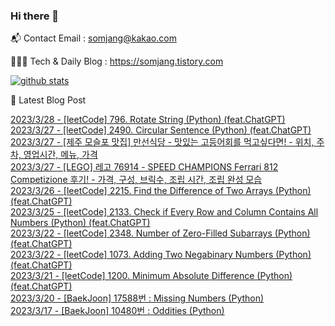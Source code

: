 ### Hi there 👋

📬  Contact Email : somjang@kakao.com

👨🏻‍💻  Tech & Daily Blog : https://somjang.tistory.com

[![github stats](https://github-readme-stats.vercel.app/api?username=SOMJANG&show_icons=true&hide_border=False)](https://somjang.tistory.com)

🤩 Latest Blog Post

[2023/3/28 - [leetCode] 796. Rotate String (Python) (feat.ChatGPT)](https://somjang.tistory.com/entry/leetCode-796-Rotate-String-Python-featChatGPT) <br>
[2023/3/27 - [leetCode] 2490. Circular Sentence (Python) (feat.ChatGPT)](https://somjang.tistory.com/entry/leetCode-2490-Circular-Sentence-Python-featChatGPT) <br>
[2023/3/27 - [제주 모슬포 맛집] 만선식당 - 맛있는 고등어회를 먹고싶다면! - 위치, 주차, 영업시간, 메뉴, 가격](https://somjang.tistory.com/entry/%EC%A0%9C%EC%A3%BC-%EB%AA%A8%EC%8A%AC%ED%8F%AC-%EB%A7%9B%EC%A7%91-%EB%A7%8C%EC%84%A0%EC%8B%9D%EB%8B%B9-%EB%A7%9B%EC%9E%88%EB%8A%94-%EA%B3%A0%EB%93%B1%EC%96%B4%ED%9A%8C%EB%A5%BC-%EB%A8%B9%EA%B3%A0%EC%8B%B6%EB%8B%A4%EB%A9%B4-%EC%9C%84%EC%B9%98-%EC%A3%BC%EC%B0%A8-%EC%98%81%EC%97%85%EC%8B%9C%EA%B0%84-%EB%A9%94%EB%89%B4-%EA%B0%80%EA%B2%A9) <br>
[2023/3/27 - [LEGO] 레고 76914 - SPEED CHAMPIONS Ferrari 812 Competizione 후기! - 가격, 구성, 브릭수, 조립 시간, 조립 완성 모습](https://somjang.tistory.com/entry/LEGO-%EB%A0%88%EA%B3%A0-76914-SPEED-CHAMPIONS-Ferrari-812-Competizione-%ED%9B%84%EA%B8%B0-%EA%B0%80%EA%B2%A9-%EA%B5%AC%EC%84%B1-%EB%B8%8C%EB%A6%AD%EC%88%98-%EC%A1%B0%EB%A6%BD-%EC%8B%9C%EA%B0%84-%EC%A1%B0%EB%A6%BD-%EC%99%84%EC%84%B1-%EB%AA%A8%EC%8A%B5) <br>
[2023/3/26 - [leetCode] 2215. Find the Difference of Two Arrays (Python) (feat.ChatGPT)](https://somjang.tistory.com/entry/leetCode-2215-Find-the-Difference-of-Two-Arrays-Python-featChatGPT) <br>
[2023/3/25 - [leetCode] 2133. Check if Every Row and Column Contains All Numbers (Python) (feat.ChatGPT)](https://somjang.tistory.com/entry/leetCode-2133-Check-if-Every-Row-and-Column-Contains-All-Numbers-Python-featChatGPT) <br>
[2023/3/22 - [leetCode] 2348. Number of Zero-Filled Subarrays (Python) (feat.ChatGPT)](https://somjang.tistory.com/entry/leetCode-2348-Number-of-Zero-Filled-Subarrays-Python-featChatGPT) <br>
[2023/3/22 - [leetCode] 1073. Adding Two Negabinary Numbers (Python) (feat.ChatGPT)](https://somjang.tistory.com/entry/leetCode-1073-Adding-Two-Negabinary-Numbers-Python-featChatGPT) <br>
[2023/3/21 - [leetCode] 1200. Minimum Absolute Difference (Python) (feat.ChatGPT)](https://somjang.tistory.com/entry/leetCode-1200-Minimum-Absolute-Difference-Python-featChatGPT) <br>
[2023/3/20 - [BaekJoon] 17588번 : Missing Numbers (Python)](https://somjang.tistory.com/entry/BaekJoon-17588%EB%B2%88-Missing-Numbers-Python) <br>
[2023/3/17 - [BaekJoon] 10480번 : Oddities (Python)](https://somjang.tistory.com/entry/BaekJoon-10480%EB%B2%88-Oddities-Python) <br>
